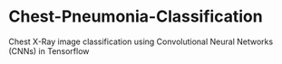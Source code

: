 # Chest-Pneumonia-Classification
Chest X-Ray image classification using Convolutional Neural Networks (CNNs) in Tensorflow

